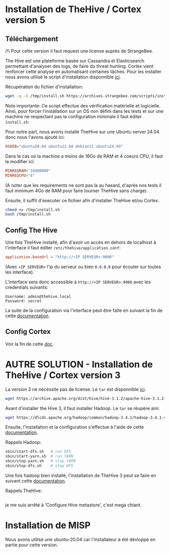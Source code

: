 # Installation de TheHive / Cortex version 5

## Téléchargement
/!\ Pour cette version il faut request une license auprès de StrangeBee.

The Hive est une plateforme basée sur Cassandra et Elasticsearch permettant d'analyser des logs, de faire du threat hunting. Cortex vient renforcer cette analyse en automatisant certaines tâches. Pour les installer nous avons utilisé le script d'installation disponnible [ici](https://archives.strangebee.com/scripts/install.sh).

Récupération du fichier d'installation:
```bash
wget -q -O /tmp/install.sh https://archives.strangebee.com/scripts/install.sh
```

Note importante:
Ce script effectue des vérification matérielle et logicielle. Ainsi, pour forcer l'installation sur un OS non défini dans les tests et sur une machine ne respectant pas la configuration minimale il faut éditer `ìnstall.sh`:

Pour notre part, nous avons installé TheHive sur une Ubuntu server 24.04 donc nous l'avons ajouté ici:
```conf
OSDEB="ubuntu20.04 ubuntu22.04 debian11 ubuntu24.04"
```

Dans le cas où la machine a moins de 16Go de RAM et 4 coeurs CPU, il faut le modifier ici:
```conf
MINREQRAM="16000000"
MINREQCPU="4"
```

(A noter que les requirements ne sont pas la au hasard, d'après nos tests il faut minimum 4Go de RAM pour faire tourner TheHive sans charge).

Ensuite, il suffit d'executer ce fichier afin d'installer TheHive et/ou Cortex.
```bash
chmod +x /tmp/install.sh
bash /tmp/install.sh
```

## Config The Hive
Une fois TheHive installé, afin d'avoir un accès en dehors de localhost à l'interface il faut éditer `/etc/thehive/application.conf`:
```conf
application.baseUrl = "http://<IP SERVEUR>:9000"
```
(Avec `<IP SERVEUR>` l'ip du serveur ou bien `0.0.0.0` pour écouter sur toutes les interface).

L'interface sera donc accessible à `http://<IP SERVEUR>:9000` avec les credentials suivants:
```
Username: admin@thehive.local
Password: secret
```

La suite de la configuration via l'interface peut être faite en suivant la fin de cette [documentation](https://kifarunix.com/install-thehive-on-ubuntu/).

## Config Cortex
Voir la fin de cette [doc](https://kifarunix.com/install-cortex-on-ubuntu/).


# AUTRE SOLUTION - Installation de TheHive / Cortex version 3

La version 3 ne nécéssite pas de license. Le `tar` est disponnible [ici](`https://archive.apache.org/dist/hive/hive-3.1.2/`).
```bash
wget https://archive.apache.org/dist/hive/hive-3.1.2/apache-hive-3.1.2-bin.tar.gz
```

Avant d'installer the Hive 3, il faut installer Hadoop. Le `tar` se réupère aini:
```bash
wget https://dlcdn.apache.org/hadoop/common/hadoop-3.4.1/hadoop-3.4.1-src.tar.gz
```

Ensuite, l'installation et la configuration s'effectue à l'aide de cette [documentation](https://kontext.tech/article/448/install-hadoop-330-on-linux).

Rappels Hadoop:
```bash
sbin/start-dfs.sh   # run DFS
sbin/start-yarn.sh  # run YARN
sbin/stop-yarn.sh   # stop YARN
sbin/stop-dfs.sh    # stop DFS
```

Une fois hadoop bien installé, l'installation de TheHive 3 peut se faire en suivant cette [documentation](https://kontext.tech/article/561/apache-hive-312-installation-on-linux-guide).

Rappels TheHive:
```bash

```
je me suis arrêté à 'Configure Hive metastore', c'est mega chiant.


# Installation de MISP

Nous avons utilisé une ubuntu-20.04 car l'installateur à été dévloppé en partie pour cette version. 